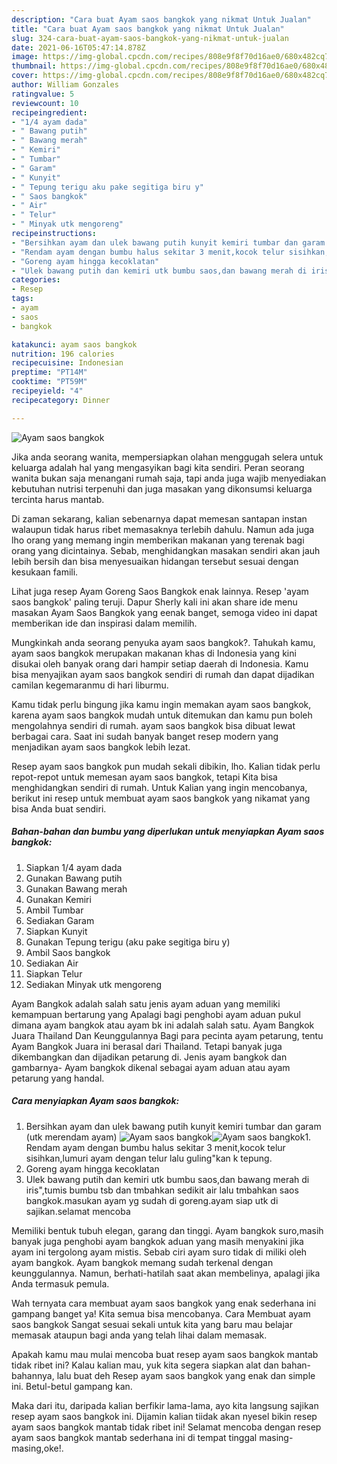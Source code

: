 ```yaml
---
description: "Cara buat Ayam saos bangkok yang nikmat Untuk Jualan"
title: "Cara buat Ayam saos bangkok yang nikmat Untuk Jualan"
slug: 324-cara-buat-ayam-saos-bangkok-yang-nikmat-untuk-jualan
date: 2021-06-16T05:47:14.878Z
image: https://img-global.cpcdn.com/recipes/808e9f8f70d16ae0/680x482cq70/ayam-saos-bangkok-foto-resep-utama.jpg
thumbnail: https://img-global.cpcdn.com/recipes/808e9f8f70d16ae0/680x482cq70/ayam-saos-bangkok-foto-resep-utama.jpg
cover: https://img-global.cpcdn.com/recipes/808e9f8f70d16ae0/680x482cq70/ayam-saos-bangkok-foto-resep-utama.jpg
author: William Gonzales
ratingvalue: 5
reviewcount: 10
recipeingredient:
- "1/4 ayam dada"
- " Bawang putih"
- " Bawang merah"
- " Kemiri"
- " Tumbar"
- " Garam"
- " Kunyit"
- " Tepung terigu aku pake segitiga biru y"
- " Saos bangkok"
- " Air"
- " Telur"
- " Minyak utk mengoreng"
recipeinstructions:
- "Bersihkan ayam dan ulek bawang putih kunyit kemiri tumbar dan garam (utk merendam ayam)"
- "Rendam ayam dengan bumbu halus sekitar 3 menit,kocok telur sisihkan,lumuri ayam dengan telur lalu guling&#34;kan k tepung."
- "Goreng ayam hingga kecoklatan"
- "Ulek bawang putih dan kemiri utk bumbu saos,dan bawang merah di iris&#34;,tumis bumbu tsb dan tmbahkan sedikit air lalu tmbahkan saos bangkok.masukan ayam yg sudah di goreng.ayam siap utk di sajikan.selamat mencoba"
categories:
- Resep
tags:
- ayam
- saos
- bangkok

katakunci: ayam saos bangkok 
nutrition: 196 calories
recipecuisine: Indonesian
preptime: "PT14M"
cooktime: "PT59M"
recipeyield: "4"
recipecategory: Dinner

---
```



![Ayam saos bangkok](https://img-global.cpcdn.com/recipes/808e9f8f70d16ae0/680x482cq70/ayam-saos-bangkok-foto-resep-utama.jpg)

Jika anda seorang wanita, mempersiapkan olahan menggugah selera untuk keluarga adalah hal yang mengasyikan bagi kita sendiri. Peran seorang  wanita bukan saja menangani rumah saja, tapi anda juga wajib menyediakan kebutuhan nutrisi terpenuhi dan juga masakan yang dikonsumsi keluarga tercinta harus mantab.

Di zaman  sekarang, kalian sebenarnya dapat memesan santapan instan walaupun tidak harus ribet memasaknya terlebih dahulu. Namun ada juga lho orang yang memang ingin memberikan makanan yang terenak bagi orang yang dicintainya. Sebab, menghidangkan masakan sendiri akan jauh lebih bersih dan bisa menyesuaikan hidangan tersebut sesuai dengan kesukaan famili. 

Lihat juga resep Ayam Goreng Saos Bangkok enak lainnya. Resep &#39;ayam saos bangkok&#39; paling teruji. Dapur Sherly kali ini akan share ide menu masakan Ayam Saos Bangkok yang eenak banget, semoga video ini dapat memberikan ide dan inspirasi dalam memilih.

Mungkinkah anda seorang penyuka ayam saos bangkok?. Tahukah kamu, ayam saos bangkok merupakan makanan khas di Indonesia yang kini disukai oleh banyak orang dari hampir setiap daerah di Indonesia. Kamu bisa menyajikan ayam saos bangkok sendiri di rumah dan dapat dijadikan camilan kegemaranmu di hari liburmu.

Kamu tidak perlu bingung jika kamu ingin memakan ayam saos bangkok, karena ayam saos bangkok mudah untuk ditemukan dan kamu pun boleh mengolahnya sendiri di rumah. ayam saos bangkok bisa dibuat lewat berbagai cara. Saat ini sudah banyak banget resep modern yang menjadikan ayam saos bangkok lebih lezat.

Resep ayam saos bangkok pun mudah sekali dibikin, lho. Kalian tidak perlu repot-repot untuk memesan ayam saos bangkok, tetapi Kita bisa menghidangkan sendiri di rumah. Untuk Kalian yang ingin mencobanya, berikut ini resep untuk membuat ayam saos bangkok yang nikamat yang bisa Anda buat sendiri.

<!--inarticleads1-->

##### Bahan-bahan dan bumbu yang diperlukan untuk menyiapkan Ayam saos bangkok:

1. Siapkan 1/4 ayam dada
1. Gunakan  Bawang putih
1. Gunakan  Bawang merah
1. Gunakan  Kemiri
1. Ambil  Tumbar
1. Sediakan  Garam
1. Siapkan  Kunyit
1. Gunakan  Tepung terigu (aku pake segitiga biru y)
1. Ambil  Saos bangkok
1. Sediakan  Air
1. Siapkan  Telur
1. Sediakan  Minyak utk mengoreng


Ayam Bangkok adalah salah satu jenis ayam aduan yang memiliki kemampuan bertarung yang Apalagi bagi penghobi ayam aduan pukul dimana ayam bangkok atau ayam bk ini adalah salah satu. Ayam Bangkok Juara Thailand Dan Keunggulannya Bagi para pecinta ayam petarung, tentu Ayam Bangkok Juara ini berasal dari Thailand. Tetapi banyak juga dikembangkan dan dijadikan petarung di. Jenis ayam bangkok dan gambarnya- Ayam bangkok dikenal sebagai ayam aduan atau ayam petarung yang handal. 

<!--inarticleads2-->

##### Cara menyiapkan Ayam saos bangkok:

1. Bersihkan ayam dan ulek bawang putih kunyit kemiri tumbar dan garam (utk merendam ayam)
<img src="https://img-global.cpcdn.com/steps/9429c906b1acef87/160x128cq70/ayam-saos-bangkok-langkah-memasak-1-foto.jpg" alt="Ayam saos bangkok"><img src="https://img-global.cpcdn.com/steps/b3aa75dab500a854/160x128cq70/ayam-saos-bangkok-langkah-memasak-1-foto.jpg" alt="Ayam saos bangkok">1. Rendam ayam dengan bumbu halus sekitar 3 menit,kocok telur sisihkan,lumuri ayam dengan telur lalu guling&#34;kan k tepung.
1. Goreng ayam hingga kecoklatan
1. Ulek bawang putih dan kemiri utk bumbu saos,dan bawang merah di iris&#34;,tumis bumbu tsb dan tmbahkan sedikit air lalu tmbahkan saos bangkok.masukan ayam yg sudah di goreng.ayam siap utk di sajikan.selamat mencoba


Memiliki bentuk tubuh elegan, garang dan tinggi. Ayam bangkok suro,masih banyak juga penghobi ayam bangkok aduan yang masih menyakini jika ayam ini tergolong ayam mistis. Sebab ciri ayam suro tidak di miliki oleh ayam bangkok. Ayam bangkok memang sudah terkenal dengan keunggulannya. Namun, berhati-hatilah saat akan membelinya, apalagi jika Anda termasuk pemula. 

Wah ternyata cara membuat ayam saos bangkok yang enak sederhana ini gampang banget ya! Kita semua bisa mencobanya. Cara Membuat ayam saos bangkok Sangat sesuai sekali untuk kita yang baru mau belajar memasak ataupun bagi anda yang telah lihai dalam memasak.

Apakah kamu mau mulai mencoba buat resep ayam saos bangkok mantab tidak ribet ini? Kalau kalian mau, yuk kita segera siapkan alat dan bahan-bahannya, lalu buat deh Resep ayam saos bangkok yang enak dan simple ini. Betul-betul gampang kan. 

Maka dari itu, daripada kalian berfikir lama-lama, ayo kita langsung sajikan resep ayam saos bangkok ini. Dijamin kalian tiidak akan nyesel bikin resep ayam saos bangkok mantab tidak ribet ini! Selamat mencoba dengan resep ayam saos bangkok mantab sederhana ini di tempat tinggal masing-masing,oke!.

